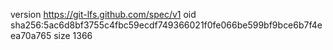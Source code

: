 version https://git-lfs.github.com/spec/v1
oid sha256:5ac6d8bf3755c4fbc59ecdf749366021f0fe066be599bf9bce6b7f4eea70a765
size 1366
